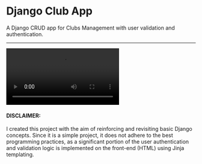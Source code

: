 # Django Club App
A Django CRUD app for Clubs Management with user validation and authentication.

<hr/>

![Nome do vídeo](previews/preview1.mp4)


#### DISCLAIMER:

I created this project with the aim of reinforcing and revisiting basic Django concepts. Since it is a simple project, it does not adhere to the best programming practices, as a significant portion of the user authentication and validation logic is implemented on the front-end (HTML) using Jinja templating.



